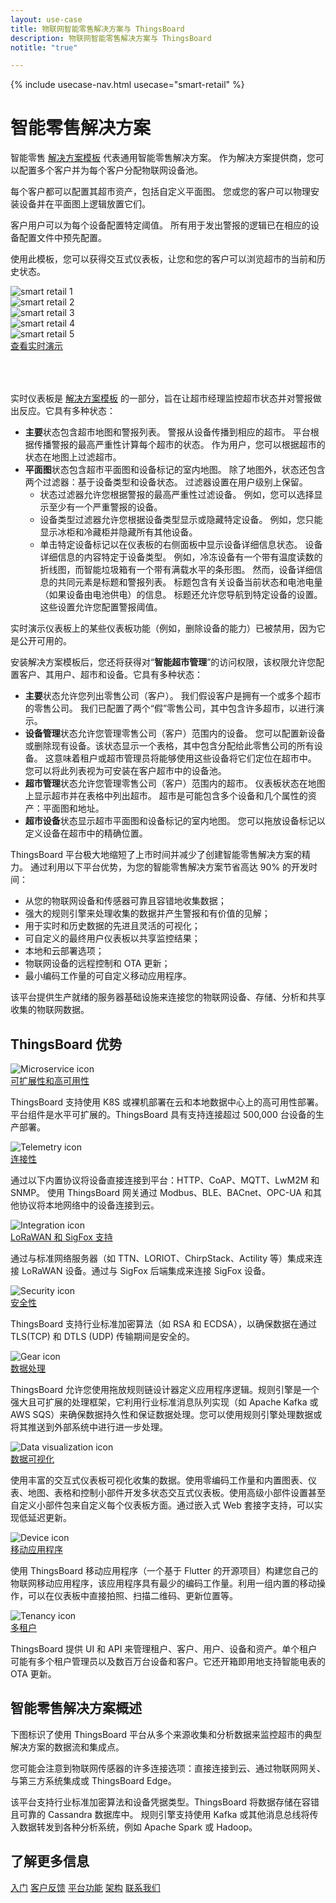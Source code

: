```yaml
---
layout: use-case
title: 物联网智能零售解决方案与 ThingsBoard
description: 物联网智能零售解决方案与 ThingsBoard
notitle: "true"

---
```


{% include usecase-nav.html usecase="smart-retail" %}

<h1 class="usecase-title">智能零售解决方案</h1>

智能零售 [解决方案模板](/docs/paas/solution-templates/smart-retail/) 代表通用智能零售解决方案。
作为解决方案提供商，您可以配置多个客户并为每个客户分配物联网设备池。

每个客户都可以配置其超市资产，包括自定义平面图。
您或您的客户可以物理安装设备并在平面图上逻辑放置它们。

客户用户可以为每个设备配置特定阈值。
所有用于发出警报的逻辑已在相应的设备配置文件中预先配置。

使用此模板，您可以获得交互式仪表板，让您和您的客户可以浏览超市的当前和历史状态。

<div class="usecase-carousel owl-carousel owl-theme">
    <div>
        <img class="item-image" src="/images/usecases/smart-retail/sr1.png" alt="smart retail 1">
    </div>
    <div>
        <img class="item-image" src="/images/usecases/smart-retail/sr2.png" alt="smart retail 2">
    </div>
    <div>
        <img class="item-image" src="/images/usecases/smart-retail/sr3.png" alt="smart retail 3">
    </div>
    <div>
        <img class="item-image" src="/images/usecases/smart-retail/sr4.png" alt="smart retail 4">
    </div>
    <div>
        <img class="item-image" src="/images/usecases/smart-retail/sr5.png" alt="smart retail 5">
    </div>
</div>

<div class="center" style="margin-bottom: 64px;">
    <a target="_blank" href="https://thingsboard.cloud/dashboard/551d4ca0-8b54-11ec-98f9-ff45c37940c6?publicId=4978baf0-8a92-11ec-98f9-ff45c37940c6" class="button">查看实时演示</a>
</div>

实时仪表板是 [解决方案模板](/docs/paas/solution-templates/smart-retail) 的一部分，旨在让超市经理监控超市状态并对警报做出反应。它具有多种状态：

* **主要**状态包含超市地图和警报列表。
警报从设备传播到相应的超市。
平台根据传播警报的最高严重性计算每个超市的状态。
作为用户，您可以根据超市的状态在地图上过滤超市。
* **平面图**状态包含超市平面图和设备标记的室内地图。
除了地图外，状态还包含两个过滤器：基于设备类型和设备状态。
过滤器设置在用户级别上保留。
    * 状态过滤器允许您根据警报的最高严重性过滤设备。
      例如，您可以选择显示至少有一个严重警报的设备。
    * 设备类型过滤器允许您根据设备类型显示或隐藏特定设备。
      例如，您只能显示冰柜和冷藏柜并隐藏所有其他设备。
    * 单击特定设备标记以在仪表板的右侧面板中显示设备详细信息状态。
      设备详细信息的内容特定于设备类型。
      例如，冷冻设备有一个带有温度读数的折线图，而智能垃圾箱有一个带有满载水平的条形图。
      然而，设备详细信息的共同元素是标题和警报列表。
      标题包含有关设备当前状态和电池电量（如果设备由电池供电）的信息。
      标题还允许您导航到特定设备的设置。这些设置允许您配置警报阈值。

实时演示仪表板上的某些仪表板功能（例如，删除设备的能力）已被禁用，因为它是公开可用的。

安装解决方案模板后，您还将获得对“**智能超市管理**”的访问权限，该权限允许您配置客户、其用户、超市和设备。它具有多种状态：

* **主要**状态允许您列出零售公司（客户）。
  我们假设客户是拥有一个或多个超市的零售公司。
  我们已配置了两个“假”零售公司，其中包含许多超市，以进行演示。
 * **设备管理**状态允许您管理零售公司（客户）范围内的设备。
  您可以配置新设备或删除现有设备。该状态显示一个表格，其中包含分配给此零售公司的所有设备。
  这意味着租户或超市管理员将能够使用这些设备将它们定位在超市中。
  您可以将此列表视为可安装在客户超市中的设备池。
* **超市管理**状态允许您管理零售公司（客户）范围内的超市。
    仪表板状态在地图上显示超市并在表格中列出超市。
    超市是可能包含多个设备和几个属性的资产：平面图和地址。
* **超市设备**状态显示超市平面图和设备标记的室内地图。
    您可以拖放设备标记以定义设备在超市中的精确位置。

ThingsBoard 平台极大地缩短了上市时间并减少了创建智能零售解决方案的精力。
通过利用以下平台优势，为您的智能零售解决方案节省高达 90% 的开发时间：

- 从您的物联网设备和传感器可靠且容错地收集数据；
- 强大的规则引擎来处理收集的数据并产生警报和有价值的见解；
- 用于实时和历史数据的先进且灵活的可视化；
- 可自定义的最终用户仪表板以共享监控结果；
- 本地和云部署选项；
- 物联网设备的远程控制和 OTA 更新；
- 最小编码工作量的可自定义移动应用程序。

该平台提供生产就绪的服务器基础设施来连接您的物联网设备、存储、分析和共享收集的物联网数据。


## ThingsBoard 优势
<section class="usecase-advantages">
    <div class="usecase-background">
        <div class="bottom-features1"></div><div class="bottom-features2"></div><div class="small11"></div><div class="small12"></div>
    </div>
    <div class="cards row">
        <div class="col-lg-6">
            <div class="block">
                <img src="/images/microservices-icon.svg" alt="Microservice icon">
                <div>
                    <a class="title" href="/docs/reference/msa/">可扩展性和高可用性</a>
                    <p>ThingsBoard 支持使用 K8S 或裸机部署在云和本地数据中心上的高可用性部署。
                        平台组件是水平可扩展的。ThingsBoard 具有支持连接超过 500,000 台设备的生产部署。</p>
                </div>
            </div>
        </div>
        <div class="col-lg-6">
            <div class="block">
                <img src="/images/telemetry-icon.svg" alt="Telemetry icon">
                <div>
                    <a class="title" href="/docs/getting-started-guides/connectivity/">连接性</a>
                    <p>通过以下内置协议将设备直接连接到平台：HTTP、CoAP、MQTT、LwM2M 和 SNMP。
                        使用 ThingsBoard 网关通过 Modbus、BLE、BACnet、OPC-UA 和其他协议将本地网络中的设备连接到云。</p>
                </div>
            </div>
        </div>
        <div class="col-lg-6">
            <div class="block">
                <img src="/images/integration-icon.svg" alt="Integration icon">
                <div>
                    <a class="title" href="/docs/user-guide/integrations/">LoRaWAN 和 SigFox 支持</a>
                    <p>通过与标准网络服务器（如 TTN、LORIOT、ChirpStack、Actility 等）集成来连接 LoRaWAN 设备。通过与 SigFox 后端集成来连接 SigFox 设备。</p>
                </div>
            </div>
        </div>
        <div class="col-lg-6">
            <div class="block">
                <img src="/images/security-icon.svg" alt="Security icon">
                <div>
                    <a class="title" href="/docs/pe/user-guide/ssl/http-over-ssl/">安全性</a>
                    <p>ThingsBoard 支持行业标准加密算法（如 RSA 和 ECDSA），以确保数据在通过 TLS(TCP) 和 DTLS (UDP) 传输期间是安全的。</p>
                </div>
            </div>
        </div>
        <div class="col-lg-6">
            <div class="block">
                <img src="/images/engine-icon.svg" alt="Gear icon">
                <div>
                    <a class="title" href="/docs/pe/user-guide/rule-engine-2-0/overview/">数据处理</a>
                    <p>ThingsBoard 允许您使用拖放规则链设计器定义应用程序逻辑。规则引擎是一个强大且可扩展的处理框架，它利用行业标准消息队列实现（如 Apache Kafka 或 AWS SQS）来确保数据持久性和保证数据处理。您可以使用规则引擎处理数据或将其推送到外部系统中进行进一步处理。</p>
                </div>
            </div>
        </div>
        <div class="col-lg-6">
            <div class="block">
                <img src="/images/visualization-icon.svg" alt="Data visualization icon">
                <div>
                    <a class="title" href="/docs/user-guide/dashboards/">数据可视化</a>
                    <p>使用丰富的交互式仪表板可视化收集的数据。使用零编码工作量和内置图表、仪表、地图、表格和控制小部件开发多状态交互式仪表板。使用高级小部件设置甚至自定义小部件包来自定义每个仪表板方面。通过嵌入式 Web 套接字支持，可以实现低延迟更新。</p>
                </div>
            </div>
        </div>
        <div class="col-lg-6">
            <div class="block">
                <img src="/images/device-icon.svg" alt="Device icon">
                <div>
                    <a class="title" href="/docs/mobile/">移动应用程序</a>
                    <p>使用 ThingsBoard 移动应用程序（一个基于 Flutter 的开源项目）构建您自己的物联网移动应用程序，该应用程序具有最少的编码工作量。利用一组内置的移动操作，可以在仪表板中直接拍照、扫描二维码、更新位置等。</p>
                </div>
            </div>
        </div>
        <div class="col-lg-6">
            <div class="block">
                <img src="/images/tenancy-icon.svg" alt="Tenancy icon">
                <div>
                    <a class="title" href="/docs/user-guide/entities-and-relations/">多租户</a>
                    <p>ThingsBoard 提供 UI 和 API 来管理租户、客户、用户、设备和资产。单个租户可能有多个租户管理员以及数百万台设备和客户。它还开箱即用地支持智能电表的 OTA 更新。</p>
                </div>
            </div>
        </div>
    </div>
</section>

## 智能零售解决方案概述

下图标识了使用 ThingsBoard 平台从多个来源收集和分析数据来监控超市的典型解决方案的数据流和集成点。

<object width="100%" style="max-width: max-content; margin: 32px 0" data="/images/iot-use-cases/common-edge.svg"></object>

您可能会注意到物联网传感器的许多连接选项：直接连接到云、通过物联网网关、与第三方系统集成或 ThingsBoard Edge。

该平台支持行业标准加密算法和设备凭据类型。ThingsBoard 将数据存储在容错且可靠的 Cassandra 数据库中。
规则引擎支持使用 Kafka 或其他消息总线将传入数据转发到各种分析系统，例如 Apache Spark 或 Hadoop。

## 了解更多信息
<div class="usecases-bottom-nav">
    <a href="/docs/getting-started-guides/helloworld/" class="button">入门</a>
    <a href="/industries/smart-energy/" class="button">客户反馈</a>
    <a href="/docs/#platform-features" class="button">平台功能</a>
    <a href="/docs/reference/" class="button">架构</a>
    <a href="/docs/contact-us/" class="button">联系我们</a>
</div>